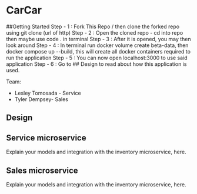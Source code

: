 # CarCar
##Getting Started
Step - 1 : Fork This Repo / then clone the forked repo using git clone (url of http)
Step - 2 : Open the cloned repo - cd into repo then maybe use code . in terminal
Step - 3 : After it is opened, you may then look around
Step - 4 : In terminal run docker volume create beta-data, then docker compose up --build, this will create all docker containers required to run the application
Step - 5 : You can now open localhost:3000 to use said application
Step - 6 : Go to ## Design to read about how this application is used.

Team:

* Lesley Tomosada - Service
* Tyler Dempsey- Sales

## Design

## Service microservice

Explain your models and integration with the inventory
microservice, here.

## Sales microservice

Explain your models and integration with the inventory
microservice, here.
